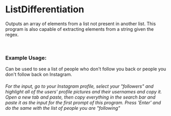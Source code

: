 # ListDifferentiation

Outputs an array of elements from a list not present in another list. This program is also capable of extracting elements from a string given the regex.

<br>
<h3>Example Usage: </h3>
Can be used to see a list of people who don't follow you back or people you don't follow back on Instagram.
<h6>For the input, go to your Instagram profile, select your "followers" and highlight all of the users' profile pictures and their usernames and copy it. Open a new tab and paste, then copy everything in the search bar and paste it as the input for the first prompt of this program. Press 'Enter' and do the same with the list of people you are "following"</h6> 

